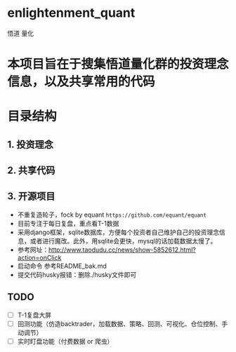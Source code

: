 # enlightenment_quant
悟道 量化

# 本项目旨在于搜集悟道量化群的投资理念信息，以及共享常用的代码

# 目录结构

## 1. 投资理念

## 2. 共享代码

## 3. 开源项目
- 不重复造轮子，fock by equant `https://github.com/equant/equant`
- 目前专注于每日复盘，重点看T-1数据
- 采用django框架，sqlite数据库，方便每个投资者自己维护自己的投资理念信息，或者进行魔改。此外，用sqlite会更快，mysql的话加载数据太慢了。
- 参考网址：http://www.taodudu.cc/news/show-5852612.html?action=onClick
- 启动命令 参考README_bak.md
- 提交代码husky报错：删除./husky文件即可


## TODO
- [ ] T-1复盘大屏
- [ ] 回测功能（仿造backtrader，加载数据、策略、回测、可视化、仓位控制、手动调节）
- [ ] 实时盯盘功能（付费数据 or 爬虫）